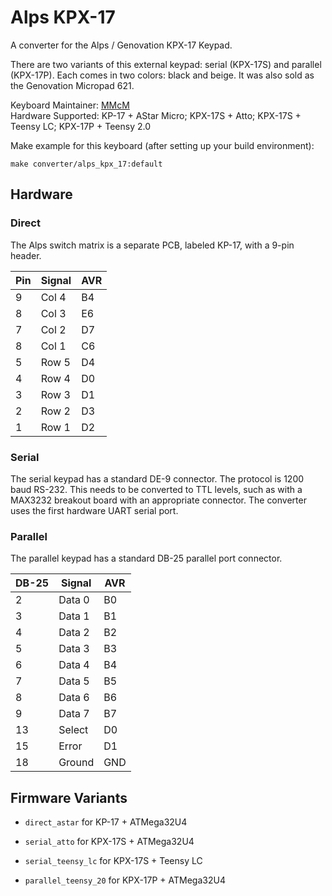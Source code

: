 # Alps KPX-17

A converter for the Alps / Genovation KPX-17 Keypad.

There are two variants of this external keypad: serial (KPX-17S) and parallel (KPX-17P).
Each comes in two colors: black and beige.
It was also sold as the Genovation Micropad 621.

Keyboard Maintainer: [MMcM](https://github.com/MMcM)  
Hardware Supported: KP-17 + AStar Micro; KPX-17S + Atto; KPX-17S + Teensy LC; KPX-17P + Teensy 2.0

Make example for this keyboard (after setting up your build environment):

    make converter/alps_kpx_17:default

## Hardware

### Direct

The Alps switch matrix is a separate PCB, labeled KP-17, with a 9-pin header.

| Pin | Signal | AVR |
|-----|--------|-----|
|  9  | Col 4  | B4  |
|  8  | Col 3  | E6  |
|  7  | Col 2  | D7  |
|  8  | Col 1  | C6  |
|  5  | Row 5  | D4  |
|  4  | Row 4  | D0  |
|  3  | Row 3  | D1  |
|  2  | Row 2  | D3  |
|  1  | Row 1  | D2  |

### Serial

The serial keypad has a standard DE-9 connector. The protocol is 1200 baud RS-232.
This needs to be converted to TTL levels, such as with a MAX3232 breakout board with an appropriate connector.
The converter uses the first hardware UART serial port.

### Parallel

The parallel keypad has a standard DB-25 parallel port connector.

| DB-25 | Signal | AVR |
|-------|--------|-----|
|  2    | Data 0 | B0  |
|  3    | Data 1 | B1  |
|  4    | Data 2 | B2  |
|  5    | Data 3 | B3  |
|  6    | Data 4 | B4  |
|  7    | Data 5 | B5  |
|  8    | Data 6 | B6  |
|  9    | Data 7 | B7  |
|  13   | Select | D0  |
|  15   | Error  | D1  |
|  18   | Ground | GND |

## Firmware Variants

* `direct_astar` for KP-17 + ATMega32U4

* `serial_atto` for KPX-17S + ATMega32U4

* `serial_teensy_lc` for KPX-17S + Teensy LC

* `parallel_teensy_20` for KPX-17P + ATMega32U4
